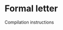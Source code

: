 # Formal letter

<object data=txt/letter.txt width=470 height=540></object>

Compilation instructions

<object data=txt/compilation_instruction.txt width=250 height=90></object>
